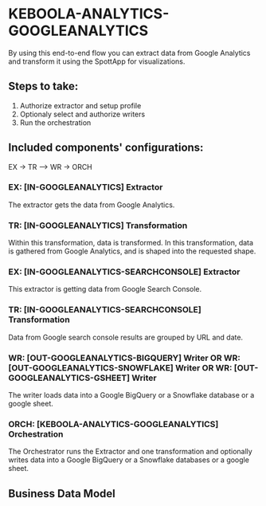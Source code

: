 # KEBOOLA-ANALYTICS-GOOGLEANALYTICS

By using this end-to-end flow you can extract data from Google Analytics and transform it using the SpottApp for visualizations.

## Steps to take:
1. Authorize extractor and setup profile
2. Optionaly select and authorize writers
3. Run the orchestration

## Included components' configurations:
EX -> TR –> WR -> ORCH

### EX: [IN-GOOGLEANALYTICS] Extractor

The extractor gets the data from Google Analytics.

### TR: [IN-GOOGLEANALYTICS] Transformation

Within this transformation, data is transformed. In this transformation, data is gathered from Google Analytics, and is shaped into the requested shape.

### EX: [IN-GOOGLEANALYTICS-SEARCHCONSOLE] Extractor

This extractor is getting data from Google Search Console.

### TR: [IN-GOOGLEANALYTICS-SEARCHCONSOLE] Transformation

Data from Google search console results are grouped by URL and date. 

### WR: [OUT-GOOGLEANALYTICS-BIGQUERY] Writer OR WR: [OUT-GOOGLEANALYTICS-SNOWFLAKE] Writer OR WR: [OUT-GOOGLEANALYTICS-GSHEET] Writer

The writer loads data into a Google BigQuery or a Snowflake database or a google sheet.

### ORCH: [KEBOOLA-ANALYTICS-GOOGLEANALYTICS] Orchestration
The Orchestrator runs the Extractor and one transformation and optionally writes data into a Google BigQuery or a Snowflake databases or a google sheet.

## Business Data Model


